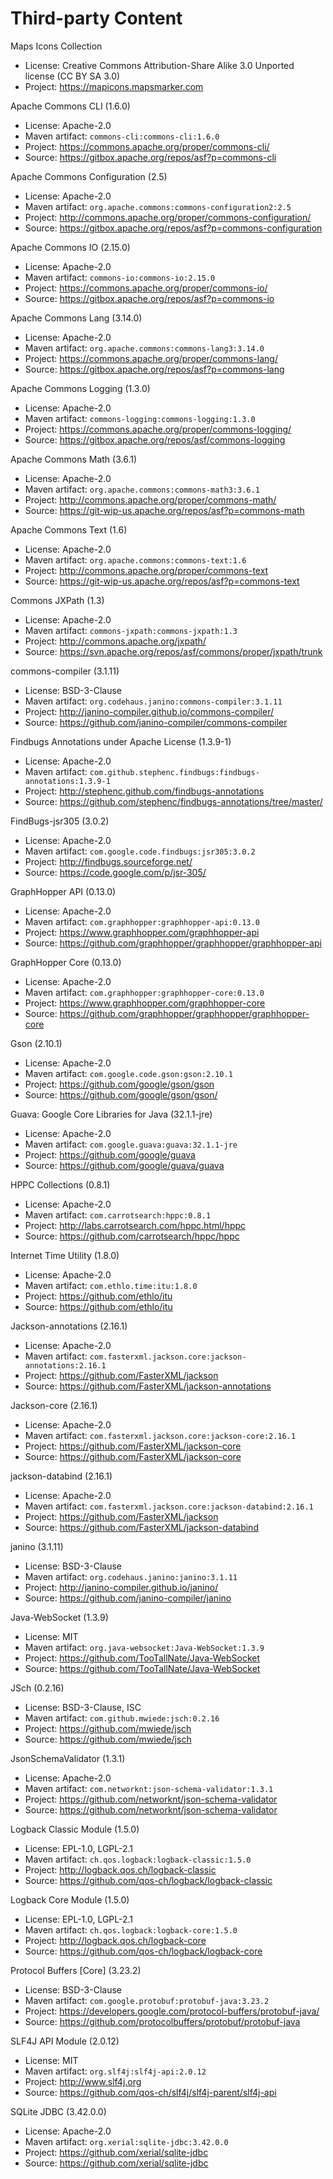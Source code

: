 # Third-party Content

Maps Icons Collection

* License: Creative Commons Attribution-Share Alike 3.0 Unported license (CC BY SA 3.0)
* Project: https://mapicons.mapsmarker.com

Apache Commons CLI (1.6.0)

 * License: Apache-2.0
 * Maven artifact: `commons-cli:commons-cli:1.6.0`
 * Project: https://commons.apache.org/proper/commons-cli/
 * Source: https://gitbox.apache.org/repos/asf?p=commons-cli


Apache Commons Configuration (2.5)

 * License: Apache-2.0
 * Maven artifact: `org.apache.commons:commons-configuration2:2.5`
 * Project: http://commons.apache.org/proper/commons-configuration/
 * Source: https://gitbox.apache.org/repos/asf?p=commons-configuration


Apache Commons IO (2.15.0)

 * License: Apache-2.0
 * Maven artifact: `commons-io:commons-io:2.15.0`
 * Project: https://commons.apache.org/proper/commons-io/
 * Source: https://gitbox.apache.org/repos/asf?p=commons-io


Apache Commons Lang (3.14.0)

 * License: Apache-2.0
 * Maven artifact: `org.apache.commons:commons-lang3:3.14.0`
 * Project: https://commons.apache.org/proper/commons-lang/
 * Source: https://gitbox.apache.org/repos/asf?p=commons-lang


Apache Commons Logging (1.3.0)

 * License: Apache-2.0
 * Maven artifact: `commons-logging:commons-logging:1.3.0`
 * Project: https://commons.apache.org/proper/commons-logging/
 * Source: https://gitbox.apache.org/repos/asf/commons-logging


Apache Commons Math (3.6.1)

 * License: Apache-2.0
 * Maven artifact: `org.apache.commons:commons-math3:3.6.1`
 * Project: http://commons.apache.org/proper/commons-math/
 * Source: https://git-wip-us.apache.org/repos/asf?p=commons-math


Apache Commons Text (1.6)

 * License: Apache-2.0
 * Maven artifact: `org.apache.commons:commons-text:1.6`
 * Project: http://commons.apache.org/proper/commons-text
 * Source: https://git-wip-us.apache.org/repos/asf?p=commons-text


Commons JXPath (1.3)

 * License: Apache-2.0
 * Maven artifact: `commons-jxpath:commons-jxpath:1.3`
 * Project: http://commons.apache.org/jxpath/
 * Source: https://svn.apache.org/repos/asf/commons/proper/jxpath/trunk


commons-compiler (3.1.11)

 * License: BSD-3-Clause
 * Maven artifact: `org.codehaus.janino:commons-compiler:3.1.11`
 * Project: http://janino-compiler.github.io/commons-compiler/
 * Source: https://github.com/janino-compiler/commons-compiler


Findbugs Annotations under Apache License (1.3.9-1)

 * License: Apache-2.0
 * Maven artifact: `com.github.stephenc.findbugs:findbugs-annotations:1.3.9-1`
 * Project: http://stephenc.github.com/findbugs-annotations
 * Source: https://github.com/stephenc/findbugs-annotations/tree/master/


FindBugs-jsr305 (3.0.2)

 * License: Apache-2.0
 * Maven artifact: `com.google.code.findbugs:jsr305:3.0.2`
 * Project: http://findbugs.sourceforge.net/
 * Source: https://code.google.com/p/jsr-305/


GraphHopper API (0.13.0)

 * License: Apache-2.0
 * Maven artifact: `com.graphhopper:graphhopper-api:0.13.0`
 * Project: https://www.graphhopper.com/graphhopper-api
 * Source: https://github.com/graphhopper/graphhopper/graphhopper-api


GraphHopper Core (0.13.0)

 * License: Apache-2.0
 * Maven artifact: `com.graphhopper:graphhopper-core:0.13.0`
 * Project: https://www.graphhopper.com/graphhopper-core
 * Source: https://github.com/graphhopper/graphhopper/graphhopper-core


Gson (2.10.1)

 * License: Apache-2.0
 * Maven artifact: `com.google.code.gson:gson:2.10.1`
 * Project: https://github.com/google/gson/gson
 * Source: https://github.com/google/gson/gson/


Guava: Google Core Libraries for Java (32.1.1-jre)

 * License: Apache-2.0
 * Maven artifact: `com.google.guava:guava:32.1.1-jre`
 * Project: https://github.com/google/guava
 * Source: https://github.com/google/guava/guava


HPPC Collections (0.8.1)

 * License: Apache-2.0
 * Maven artifact: `com.carrotsearch:hppc:0.8.1`
 * Project: http://labs.carrotsearch.com/hppc.html/hppc
 * Source: https://github.com/carrotsearch/hppc/hppc


Internet Time Utility (1.8.0)

 * License: Apache-2.0
 * Maven artifact: `com.ethlo.time:itu:1.8.0`
 * Project: https://github.com/ethlo/itu
 * Source: https://github.com/ethlo/itu


Jackson-annotations (2.16.1)

 * License: Apache-2.0
 * Maven artifact: `com.fasterxml.jackson.core:jackson-annotations:2.16.1`
 * Project: https://github.com/FasterXML/jackson
 * Source: https://github.com/FasterXML/jackson-annotations


Jackson-core (2.16.1)

 * License: Apache-2.0
 * Maven artifact: `com.fasterxml.jackson.core:jackson-core:2.16.1`
 * Project: https://github.com/FasterXML/jackson-core
 * Source: https://github.com/FasterXML/jackson-core


jackson-databind (2.16.1)

 * License: Apache-2.0
 * Maven artifact: `com.fasterxml.jackson.core:jackson-databind:2.16.1`
 * Project: https://github.com/FasterXML/jackson
 * Source: https://github.com/FasterXML/jackson-databind


janino (3.1.11)

 * License: BSD-3-Clause
 * Maven artifact: `org.codehaus.janino:janino:3.1.11`
 * Project: http://janino-compiler.github.io/janino/
 * Source: https://github.com/janino-compiler/janino


Java-WebSocket (1.3.9)

 * License: MIT
 * Maven artifact: `org.java-websocket:Java-WebSocket:1.3.9`
 * Project: https://github.com/TooTallNate/Java-WebSocket
 * Source: https://github.com/TooTallNate/Java-WebSocket


JSch (0.2.16)

 * License: BSD-3-Clause, ISC
 * Maven artifact: `com.github.mwiede:jsch:0.2.16`
 * Project: https://github.com/mwiede/jsch
 * Source: https://github.com/mwiede/jsch


JsonSchemaValidator (1.3.1)

 * License: Apache-2.0
 * Maven artifact: `com.networknt:json-schema-validator:1.3.1`
 * Project: https://github.com/networknt/json-schema-validator
 * Source: https://github.com/networknt/json-schema-validator


Logback Classic Module (1.5.0)

 * License: EPL-1.0, LGPL-2.1
 * Maven artifact: `ch.qos.logback:logback-classic:1.5.0`
 * Project: http://logback.qos.ch/logback-classic
 * Source: https://github.com/qos-ch/logback/logback-classic


Logback Core Module (1.5.0)

 * License: EPL-1.0, LGPL-2.1
 * Maven artifact: `ch.qos.logback:logback-core:1.5.0`
 * Project: http://logback.qos.ch/logback-core
 * Source: https://github.com/qos-ch/logback/logback-core


Protocol Buffers [Core] (3.23.2)

 * License: BSD-3-Clause
 * Maven artifact: `com.google.protobuf:protobuf-java:3.23.2`
 * Project: https://developers.google.com/protocol-buffers/protobuf-java/
 * Source: https://github.com/protocolbuffers/protobuf/protobuf-java


SLF4J API Module (2.0.12)

 * License: MIT
 * Maven artifact: `org.slf4j:slf4j-api:2.0.12`
 * Project: http://www.slf4j.org
 * Source: https://github.com/qos-ch/slf4j/slf4j-parent/slf4j-api


SQLite JDBC (3.42.0.0)

 * License: Apache-2.0
 * Maven artifact: `org.xerial:sqlite-jdbc:3.42.0.0`
 * Project: https://github.com/xerial/sqlite-jdbc
 * Source: https://github.com/xerial/sqlite-jdbc


